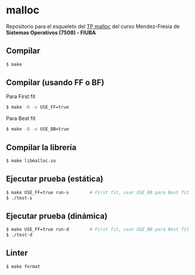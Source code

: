 # malloc

Repositorio para el esqueleto del [TP malloc](https://fisop.github.io/website/tps/malloc/) del curso Mendez-Fresia de **Sistemas Operativos (7508) - FIUBA**

## Compilar

```bash
$ make
```

## Compilar (usando FF o BF)
Para First fit
```bash
$ make -B -e USE_FF=true
```
Para Best fit
```bash
$ make -B -e USE_BB=true
```

## Compilar la librería

```bash
$ make libmalloc.so
```

## Ejecutar prueba (estática)

```bash
$ make USE_FF=true run-s        # First fit, usar USE_BB para Best fit
$ ./test-s
```

## Ejecutar prueba (dinámica)

```bash
$ make USE_FF=true run-d        # First fit, usar USE_BB para Best fit
$ ./test-d
```

## Linter

```bash
$ make format
```

